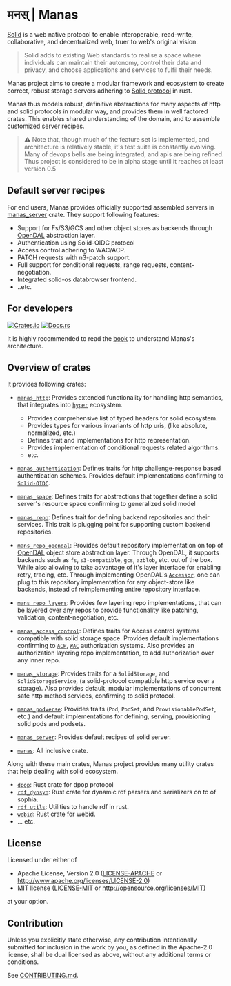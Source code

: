 # मनस् | Manas

[Solid](https://solidproject.org/) is a web native protocol to enable interoperable, read-write, collaborative, and decentralized web, truer to web's original vision.

> Solid adds to existing Web standards to realise a space where individuals can maintain their autonomy, control their data and privacy, and choose applications and services to fulfil their needs.

Manas project aims to create a modular framework and ecosystem to create correct, robust storage servers adhering to [Solid protocol](https://solidproject.org/TR/protocol) in rust.

Manas thus models robust, definitive abstractions for many aspects of http and solid protocols in modular way, and provides them in well factored crates. This enables shared understanding of the domain, and to assemble customized server recipes.

> ⚠️ Note that, though much of the feature set is implemented, and architecture is relatively stable, it's test suite is constantly evolving. Many of devops bells are being integrated, and apis are being refined. Thus project is considered to be in alpha stage until it reaches at least version 0.5

## Default server recipes
For end users, Manas provides officially supported assembled servers in [manas_server](./crates/manas_server/) crate. They support following features:

* Support for Fs/S3/GCS and other object stores as backends through [OpenDAL](https://github.com/apache/incubator-opendal) abstraction layer.
* Authentication using Solid-OIDC protocol
* Access control adhering to WAC/ACP.
* PATCH requests with n3-patch support.
* Full support for conditional requests, range requests, content-negotiation.
* Integrated solid-os databrowser frontend.
* ..etc.

## For developers

[![Crates.io](https://img.shields.io/crates/v/manas.svg)](https://crates.io/crates/manas)
[![Docs.rs](https://docs.rs/manas/badge.svg)](https://docs.rs/manas)

It is highly recommended to read the [book](https://manomayam.github.io/manas/) to understand Manas's architecture.

## Overview of crates

It provides following crates:

- [`manas_http`](https://crates.io/crates/manas_http): Provides extended functionality for handling http semantics, that integrates into [`hyper`](https://docs.rs/hyper/latest/hyper/index.html) ecosystem.
    - Provides comprehensive list of typed headers for solid ecosystem.
    - Provides types for various invariants of http uris, (like absolute, normalized, etc.)
    - Defines trait and implementations for http representation.
    - Provides implementation of conditional requests related algorithms.
    - etc.

- [`manas_authentication`](https://crates.io/crates/manas_authentication): Defines traits for http challenge-response based authentication schemes. Provides default implementations confirming to [`Solid-OIDC`](https://solid.github.io/solid-oidc/).

- [`manas_space`](https://crates.io/crates/manas_space): Defines traits for abstractions that together define a solid server's resource space confirming to generalized solid model

- [`manas_repo`](https://crates.io/crates/manas_repo): Defines trait for defining backend repositories and their services. This trait is plugging point for supporting custom backend repositories.

- [`mans_repo_opendal`](https://crates.io/crates/manas_repo_opendal): Provides default repository implementation on top of [OpenDAL](https://docs.rs/opendal/latest/opendal/) object store abstraction layer.
   Through OpenDAL, it supports backends such as  `fs`, `s3-compatible`, `gcs`, `azblob`, etc. out of the box. While also allowing to take advantage of it's layer interface for enabling retry, tracing, etc.
   Through implementing OpenDAL's [`Accessor`](https://docs.rs/opendal/latest/opendal/trait.Accessor.html), one can plug to this repository implementation for any object-store like backends, instead of reimplementing entire repository interface.

- [`mans_repo_layers`](https://crates.io/crates/manas_repo_opendal_layers): Provides few layering repo implementations, that can be  layered over any repos to provide functionality like patching, validation, content-negotiation, etc.

- [`manas_access_control`](https://crates.io/crates/manas_access_control): Defines traits for Access control systems compatible with solid storage space. Provides default implementations confirming to [`ACP`](https://solid.github.io/authorization-panel/acp-specification/), [`WAC`](https://solid.github.io/web-access-control-spec/) authorization systems. Also provides an authorization layering repo implementation, to add authorization over any inner repo.

- [`manas_storage`](https://crates.io/crates/manas_storage): Provides traits for a `SolidStorage`, and `SolidStorageService`, (a solid-protocol compatible http service over a storage). Also provides default, modular implementations of concurrent safe http method services, confirming to solid protocol.

- [`manas_podverse`](https://crates.io/crates/manas_podverse): Provides traits (`Pod`, `PodSet`, and `ProvisionablePodSet`, etc.) and default implementations for defining, serving, provisioning solid pods and podsets.

- [`manas_server`](https://crates.io/crates/manas_server): Provides default recipes of solid server.

- [`manas`](https://crates.io/crates/manas): All inclusive crate.


Along with these main crates, Manas project provides many utility crates that help dealing with solid ecosystem.

- [`dpop`](https://crates.io/crates/dpop): Rust crate for dpop protocol
- [`rdf_dynsyn`](https://crates.io/crates/rdf_dynsyn): Rust crate for dynamic rdf parsers and serializers on to of sophia.
- [`rdf_utils`](https://crates.io/crates/rdf_utils): Utilities to handle rdf in rust.
- [`webid`](https://crates.io/crates/webid): Rust crate for webid.
- ... etc.

## License

Licensed under either of

 * Apache License, Version 2.0
   ([LICENSE-APACHE](LICENSE-APACHE) or http://www.apache.org/licenses/LICENSE-2.0)
 * MIT license
   ([LICENSE-MIT](LICENSE-MIT) or http://opensource.org/licenses/MIT)

at your option.

## Contribution

Unless you explicitly state otherwise, any contribution intentionally submitted
for inclusion in the work by you, as defined in the Apache-2.0 license, shall be
dual licensed as above, without any additional terms or conditions.

See [CONTRIBUTING.md](CONTRIBUTING.md).
